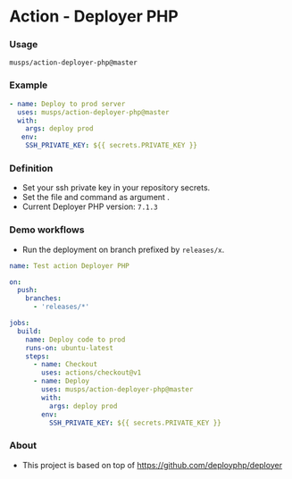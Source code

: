 
# Action - Deployer PHP

### Usage

```
musps/action-deployer-php@master
```

### Example

```yaml
- name: Deploy to prod server
  uses: musps/action-deployer-php@master
  with:
    args: deploy prod
   env:
    SSH_PRIVATE_KEY: ${{ secrets.PRIVATE_KEY }}
```

### Definition

* Set your ssh private key in your repository secrets.
* Set the file and command as argument .
* Current Deployer PHP version: `7.1.3`
 
### Demo workflows

* Run the deployment on branch prefixed by `releases/x`.

```yaml
name: Test action Deployer PHP

on:
  push:
    branches:
      - 'releases/*'

jobs:
  build:
    name: Deploy code to prod
    runs-on: ubuntu-latest
    steps:
      - name: Checkout
        uses: actions/checkout@v1
      - name: Deploy
        uses: musps/action-deployer-php@master
        with:
          args: deploy prod
        env:
          SSH_PRIVATE_KEY: ${{ secrets.PRIVATE_KEY }}
```

### About

* This project is based on top of https://github.com/deployphp/deployer
